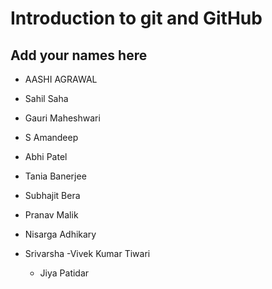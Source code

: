 # Introduction to git and GitHub
## Add your names here
- AASHI AGRAWAL
- Sahil Saha




- Gauri Maheshwari
- S Amandeep
- Abhi Patel
- Tania Banerjee
- Subhajit Bera

- Pranav Malik

- Nisarga Adhikary
- Srivarsha
-Vivek Kumar Tiwari
    - Jiya Patidar 
